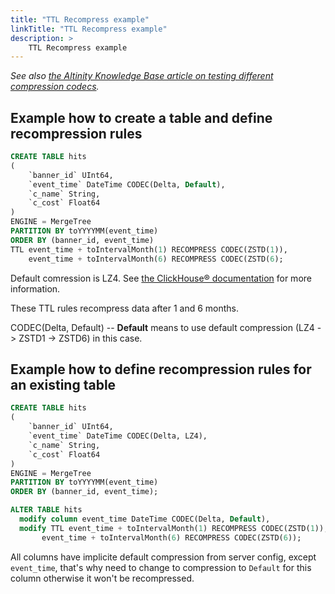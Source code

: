 ```yaml
---
title: "TTL Recompress example"
linkTitle: "TTL Recompress example"
description: >
    TTL Recompress example
---
```


*See also [the Altinity Knowledge Base article on testing different compression codecs](../../../altinity-kb-schema-design/codecs/altinity-kb-how-to-test-different-compression-codecs).*

## Example how to create a table and define recompression rules

```sql
CREATE TABLE hits
(
    `banner_id` UInt64,
    `event_time` DateTime CODEC(Delta, Default),
    `c_name` String,
    `c_cost` Float64
)
ENGINE = MergeTree
PARTITION BY toYYYYMM(event_time)
ORDER BY (banner_id, event_time)
TTL event_time + toIntervalMonth(1) RECOMPRESS CODEC(ZSTD(1)),
    event_time + toIntervalMonth(6) RECOMPRESS CODEC(ZSTD(6);
```

Default comression is LZ4. See [the ClickHouse® documentation](https://clickhouse.com/docs/en/operations/server-configuration-parameters/settings#server-settings-compression) for more information. 

These TTL rules recompress data after 1 and 6 months.

CODEC(Delta, Default) -- **Default** means to use default compression (LZ4 -> ZSTD1 -> ZSTD6) in this case.

## Example how to define recompression rules for an existing table 

```sql
CREATE TABLE hits
(
    `banner_id` UInt64,
    `event_time` DateTime CODEC(Delta, LZ4),
    `c_name` String,
    `c_cost` Float64
)
ENGINE = MergeTree
PARTITION BY toYYYYMM(event_time)
ORDER BY (banner_id, event_time);

ALTER TABLE hits 
  modify column event_time DateTime CODEC(Delta, Default),
  modify TTL event_time + toIntervalMonth(1) RECOMPRESS CODEC(ZSTD(1)),
       event_time + toIntervalMonth(6) RECOMPRESS CODEC(ZSTD(6));
```

All columns have implicite default compression from server config, except `event_time`, that's why need to change to compression to `Default` for this column otherwise it won't be recompressed.
